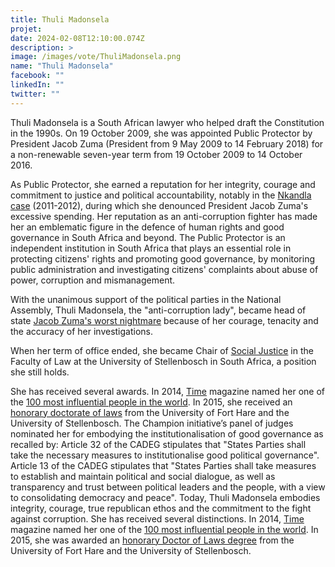 ```yaml
---
title: Thuli Madonsela
projet: 
date: 2024-02-08T12:10:00.074Z
description: >
image: /images/vote/ThuliMadonsela.png
name: "Thuli Madonsela"
facebook: ""
linkedIn: ""
twitter: ""
---
```

Thuli Madonsela is a South African lawyer who helped draft the Constitution in the 1990s. On 19 October 2009, she was appointed Public Protector by President Jacob Zuma (President from 9 May 2009 to 14 February 2018) for a non-renewable seven-year term from 19 October 2009 to 14 October 2016.

As Public Protector, she earned a reputation for her integrity, courage and commitment to justice and political accountability, notably in the [Nkandla case](https://www.ru.ac.za/perspective/2013archive/nkandlareportthulimadonselastrikesbackwithforce.html) (2011-2012), during which she denounced President Jacob Zuma's excessive spending. Her reputation as an anti-corruption fighter has made her an emblematic figure in the defence of human rights and good governance in South Africa and beyond.
The Public Protector is an independent institution in South Africa that plays an essential role in protecting citizens' rights and promoting good governance, by monitoring public administration and investigating citizens' complaints about abuse of power, corruption and mismanagement. 

With the unanimous support of the political parties in the National Assembly, Thuli Madonsela, the "anti-corruption lady", became head of state [Jacob Zuma's worst nightmare](https://www.dailymaverick.co.za/opinionista/2023-10-18-jacob-zuma-messed-up-big-time-when-he-appointed-thuli-madonsela-14-years-ago/) because of her courage, tenacity and the accuracy of her investigations.   
 
When her term of office ended, she became Chair of [Social Justice](https://en.wikipedia.org/wiki/Social_justice) in the Faculty of Law at the University of Stellenbosch in South Africa, a position she still holds. 

She has received several awards. In 2014, [Time](https://en.wikipedia.org/wiki/Time_(magazine)) magazine named her one of the [100 most influential people in the world](https://time.com/collection-post/70854/thuli-madonsela-2014-time-100/). In 2015, she received an [honorary doctorate of laws](https://law.ukzn.ac.za/ukzn-confers-honorary-doctorate-on-former-public-protector/#:~:text=UKZN%20conferred%20an%20Honorary%20Doctorate,through%20the%20promotion%20of%20democracy.) from the University of Fort Hare and the University of Stellenbosch. 
The Champion initiative’s panel of judges nominated her for embodying the institutionalisation of good governance as recalled by: Article 32 of the CADEG stipulates that "States Parties shall take the necessary measures to institutionalise good political governance". Article 13 of the CADEG stipulates that "States Parties shall take measures to establish and maintain political and social dialogue, as well as transparency and trust between political leaders and the people, with a view to consolidating democracy and peace".
Today, Thuli Madonsela embodies integrity, courage, true republican ethos and the commitment to the fight against corruption. 
She has received several distinctions. In 2014, [Time](https://fr.wikipedia.org/wiki/Time_(magazine)) magazine named her one of the [100 most influential people in the world](https://fr.wikipedia.org/wiki/Time_100). In 2015, she was awarded an [honorary Doctor of Laws degree](https://fr.wikipedia.org/wiki/Doctor_of_Laws) from the University of Fort Hare and the University of Stellenbosch.
